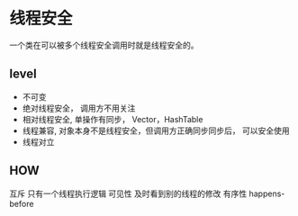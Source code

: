 # 线程安全
一个类在可以被多个线程安全调用时就是线程安全的。
## level
- 不可变
- 绝对线程安全， 调用方不用关注
- 相对线程安全, 单操作有同步， Vector，HashTable
- 线程兼容, 对象本身不是线程安全，但调用方正确同步同步后， 可以安全使用
- 线程对立

## HOW
互斥 只有一个线程执行逻辑
可见性 及时看到别的线程的修改
有序性 happens-before

